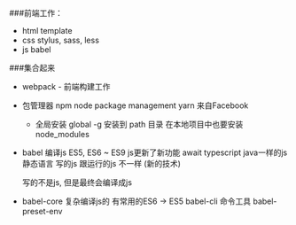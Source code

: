 ###前端工作：
- html
  template
- css
  stylus, sass, less
- js
  babel

###集合起来
- webpack - 前端构建工作

- 包管理器
  npm node package management
  yarn 来自Facebook
  - 全局安装
    global -g 安装到 path 目录
    在本地项目中也要安装 node_modules


- babel 编译js
  ES5, ES6 ~ ES9
  js更新了新功能 await
  typescript java一样的js 静态语言
  写的js 跟运行的js 不一样 (新的技术)

  写的不是js, 但是最终会编译成js

- babel-core 复杂编译js的
  有常用的ES6 -> ES5
  babel-cli 命令工具
  babel-preset-env